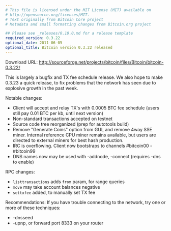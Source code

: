 ```yaml
---
# This file is licensed under the MIT License (MIT) available on
# http://opensource.org/licenses/MIT.
# Text originally from Bitcoin Core project
# Metadata and small formatting changes from Bitcoin.org project

## Please see _releases/0.10.0.md for a release template
required_version: 0.3.22
optional_date: 2011-06-05
optional_title: Bitcoin version 0.3.22 released
---
```


Download URL: <http://sourceforge.net/projects/bitcoin/files/Bitcoin/bitcoin-0.3.22/>

This is largely a bugfix and TX fee schedule release.  We also hope to make 0.3.23 a quick release, to fix problems that the network has seen due to explosive growth in the past week.

Notable changes:

* Client will accept and relay TX's with 0.0005 BTC fee schedule (users still pay 0.01 BTC per kb, until next version)
* Non-standard transactions accepted on testnet
* Source code tree reorganized (prep for autotools build)
* Remove "Generate Coins" option from GUI, and remove 4way SSE miner.  Internal reference CPU miner remains available, but users are directed to external miners for best hash production.
* IRC is overflowing.  Client now bootstraps to channels #bitcoin00 - #bitcoin99
* DNS names now may be used with -addnode, -connect (requires -dns to enable)

RPC changes:

* `listtransactions` adds `from` param, for range queries
* `move` may take account balances negative
* `settxfee` added, to manually set TX fee

Recommendations:  If you have trouble connecting to the network, try one or more of these techniques:

* -dnsseed
* -upnp, or forward port 8333 on your router
